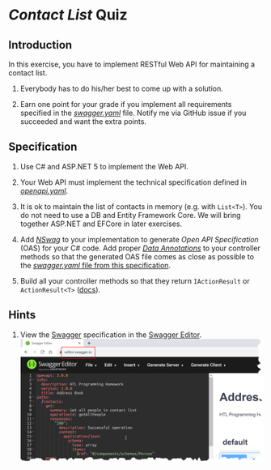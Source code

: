 # *Contact List* Quiz

## Introduction

In this exercise, you have to implement RESTful Web API for maintaining a contact list.

1. Everybody has to do his/her best to come up with a solution.

1. Earn one point for your grade if you implement all requirements specified in the [*swagger.yaml*](swagger.yaml) file. Notify me via GitHub issue if you succeeded and want the extra points.

## Specification

1. Use C# and ASP.NET 5 to implement the Web API.

1. Your Web API must implement the technical specification defined in [*openapi.yaml*](openapi.yaml).

1. It is ok to maintain the list of contacts in memory (e.g. with `List<T>`). You do not need to use a DB and Entity Framework Core. We will bring together ASP.NET and EFCore in later exercises.

1. Add [*NSwag*](https://docs.microsoft.com/en-us/aspnet/core/tutorials/getting-started-with-nswag) to your implementation to generate *Open API Specification* (OAS) for your C# code. Add proper [*Data Annotations*](https://docs.microsoft.com/en-us/aspnet/core/tutorials/getting-started-with-nswag) to your controller methods so that the generated OAS file comes as close as possible to the [*swagger.yaml* file from this specification](swagger.yaml).

1. Build all your controller methods so that they return `IActionResult` or `ActionResult<T>` ([docs](https://docs.microsoft.com/en-us/aspnet/core/web-api/action-return-types)).

## Hints

1. View the [Swagger](https://swagger.io/) specification in the [Swagger Editor](https://editor.swagger.io).<br/>
   ![Swagger Editor](swagger-editor.png)
